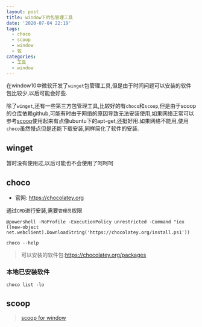 ```yaml
---
layout: post
title: window下的包管理工具
date: '2020-07-04 22:19'
tags:
  - choco
  - scoop
  - window
  - 包
categories:
  - 工具
  - window
---
```


在window10中微软开发了`winget`包管理工具,但是由于时间问题可以安装的软件包比较少,以后可能会好些.

除了`winget`,还有一些第三方包管理工具,比较好的有`choco`和`scoop`,但是由于scoop的仓库依赖github,可能有时由于网络的原因导致无法安装使用,如果网络正常可以参考[scoop](https://winddoing.github.io/post/5c8794fe.html)使用起来有点像ubuntu下的apt-get,还挺好用.如果网络不能用,使用`choco`虽然慢点但是还能下载安装,同样简化了软件的安装.

<!--more-->

## winget

暂时没有使用过,以后可能也不会使用了呵呵呵

## choco

- 官网: https://chocolatey.org

通过`CMD`进行安装,需要`管理员`权限
```
@powershell -NoProfile -ExecutionPolicy unrestricted -Command "iex ((new-object net.webclient).DownloadString('https://chocolatey.org/install.ps1'))
```

```
choco --help
```
> 可以安装的软件包:https://chocolatey.org/packages

### 本地已安装软件

```
choco list -lo
```

## scoop

> [scoop for window](https://winddoing.github.io/post/5c8794fe.html)
